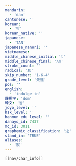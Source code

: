 ```yaml
---
mandarin:
  - 'dān'
cantonese: ''
korean:
  - '탐'
korean_native: ''
japanese:
  - 'TAN'
japanese_nanori: ''
vietnamese:
middle_chinese_initial: 't'
middle_chinese_final: 'ʌm'
stroke_count: ''
radical: '耳'
skip_number: '1-6-4'
grade_level: '先進'
pos: ''
english:
  - 'indulge in'
羅馬字: 'dom'
韓文: '돔'
joyo_level: ''
hsk_level: ''
hanmun_edu_level: ''
danayo_id: 7437
mc_id: 3011
graphemic_classification: '冘'
stand_in: 'TRUE'
aliases:
  - '㽎'
---
```

```meta-bind-embed
[[nav/char_info]]
```